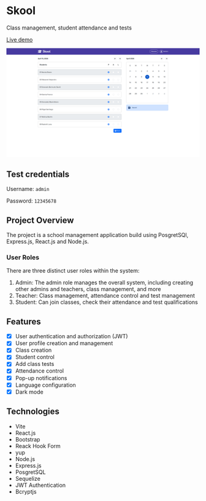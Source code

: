 # Skool

Class management, student attendance and tests

[Live demo](https://medicapp-nu.vercel.app)

![UI-attendances](https://raw.githubusercontent.com/dariog98/school/main/resources/UI-attendances.png)

## Test credentials

Username: `admin`

Password: `12345678`

## Project Overview

The project is a school management application build using PosgretSQl, Express.js, React.js and Node.js.

### User Roles

There are three distinct user roles within the system:

1. Admin: The admin role manages the overall system, including creating other admins and teachers, class management, and more
2. Teacher: Class management, attendance control and test management
2. Student: Can join classes, check their attendance and test qualifications

## Features

- [x] User authentication and authorization (JWT)
- [x] User profile creation and management
- [x] Class creation
- [x] Student control
- [x] Add class tests
- [x] Attendance control
- [x] Pop-up notifications
- [x] Language configuration
- [x] Dark mode

## Technologies

- Vite
- React.js
- Bootstrap
- Reack Hook Form
- yup
- Node.js
- Express.js
- PosgretSQL
- Sequelize
- JWT Authentication
- Bcryptjs